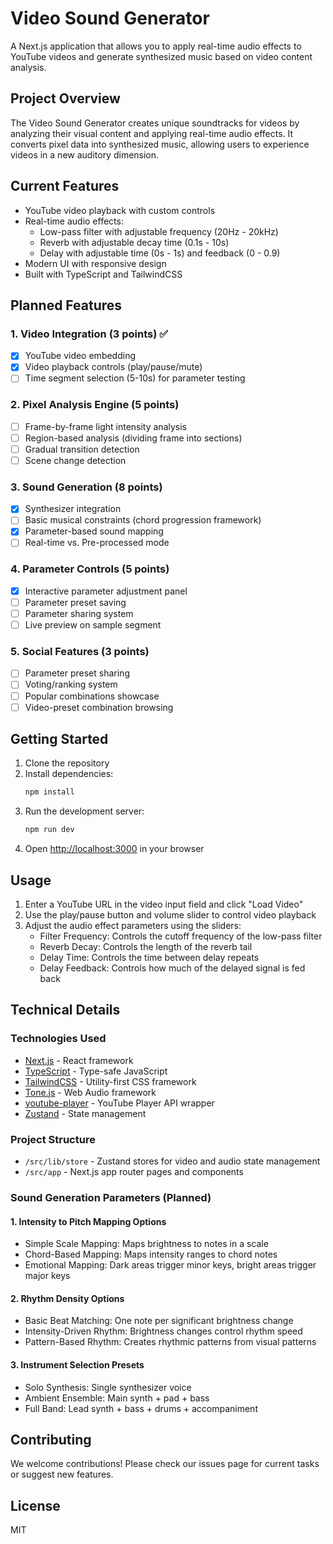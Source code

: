 # Video Sound Generator

A Next.js application that allows you to apply real-time audio effects to YouTube videos and generate synthesized music based on video content analysis.

## Project Overview

The Video Sound Generator creates unique soundtracks for videos by analyzing their visual content and applying real-time audio effects. It converts pixel data into synthesized music, allowing users to experience videos in a new auditory dimension.

## Current Features

- YouTube video playback with custom controls
- Real-time audio effects:
  - Low-pass filter with adjustable frequency (20Hz - 20kHz)
  - Reverb with adjustable decay time (0.1s - 10s)
  - Delay with adjustable time (0s - 1s) and feedback (0 - 0.9)
- Modern UI with responsive design
- Built with TypeScript and TailwindCSS

## Planned Features

### 1. Video Integration (3 points) ✅
- [x] YouTube video embedding
- [x] Video playback controls (play/pause/mute)
- [ ] Time segment selection (5-10s) for parameter testing

### 2. Pixel Analysis Engine (5 points)
- [ ] Frame-by-frame light intensity analysis
- [ ] Region-based analysis (dividing frame into sections)
- [ ] Gradual transition detection
- [ ] Scene change detection

### 3. Sound Generation (8 points)
- [x] Synthesizer integration
- [ ] Basic musical constraints (chord progression framework)
- [x] Parameter-based sound mapping
- [ ] Real-time vs. Pre-processed mode

### 4. Parameter Controls (5 points)
- [x] Interactive parameter adjustment panel
- [ ] Parameter preset saving
- [ ] Parameter sharing system
- [ ] Live preview on sample segment

### 5. Social Features (3 points)
- [ ] Parameter preset sharing
- [ ] Voting/ranking system
- [ ] Popular combinations showcase
- [ ] Video-preset combination browsing

## Getting Started

1. Clone the repository
2. Install dependencies:
   ```bash
   npm install
   ```
3. Run the development server:
   ```bash
   npm run dev
   ```
4. Open [http://localhost:3000](http://localhost:3000) in your browser

## Usage

1. Enter a YouTube URL in the video input field and click "Load Video"
2. Use the play/pause button and volume slider to control video playback
3. Adjust the audio effect parameters using the sliders:
   - Filter Frequency: Controls the cutoff frequency of the low-pass filter
   - Reverb Decay: Controls the length of the reverb tail
   - Delay Time: Controls the time between delay repeats
   - Delay Feedback: Controls how much of the delayed signal is fed back

## Technical Details

### Technologies Used
- [Next.js](https://nextjs.org/) - React framework
- [TypeScript](https://www.typescriptlang.org/) - Type-safe JavaScript
- [TailwindCSS](https://tailwindcss.com/) - Utility-first CSS framework
- [Tone.js](https://tonejs.github.io/) - Web Audio framework
- [youtube-player](https://www.npmjs.com/package/youtube-player) - YouTube Player API wrapper
- [Zustand](https://zustand-demo.pmnd.rs/) - State management

### Project Structure
- `/src/lib/store` - Zustand stores for video and audio state management
- `/src/app` - Next.js app router pages and components

### Sound Generation Parameters (Planned)

#### 1. Intensity to Pitch Mapping Options
- Simple Scale Mapping: Maps brightness to notes in a scale
- Chord-Based Mapping: Maps intensity ranges to chord notes
- Emotional Mapping: Dark areas trigger minor keys, bright areas trigger major keys

#### 2. Rhythm Density Options
- Basic Beat Matching: One note per significant brightness change
- Intensity-Driven Rhythm: Brightness changes control rhythm speed
- Pattern-Based Rhythm: Creates rhythmic patterns from visual patterns

#### 3. Instrument Selection Presets
- Solo Synthesis: Single synthesizer voice
- Ambient Ensemble: Main synth + pad + bass
- Full Band: Lead synth + bass + drums + accompaniment

## Contributing

We welcome contributions! Please check our issues page for current tasks or suggest new features.

## License

MIT
